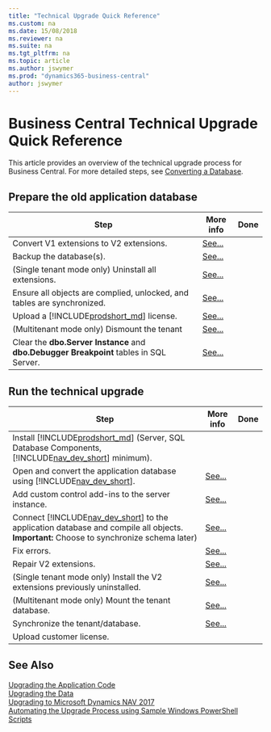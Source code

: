 ```yaml
---
title: "Technical Upgrade Quick Reference"
ms.custom: na
ms.date: 15/08/2018
ms.reviewer: na
ms.suite: na
ms.tgt_pltfrm: na
ms.topic: article
ms.author: jswymer
ms.prod: "dynamics365-business-central"
author: jswymer
---
```

# Business Central Technical Upgrade Quick Reference 

This article provides an overview of the technical upgrade process for Business Central. For more detailed steps, see [Converting a Database](Converting-a-database.md).

## Prepare the old application database

|Step|More info| Done |
|----|-----------|--|
|Convert V1 extensions to V2 extensions.|[See...](converting-a-database.md#convertv1extensions)||
|Backup the database(s).|[See...](http://go.microsoft.com/fwlink/?LinkID=296465)|
|(Single tenant mode only) Uninstall all extensions.|[See...](converting-a-database.md#uninstallextensions)||
|Ensure all objects are complied, unlocked, and tables are synchronized.|[See...](converting-a-database.md#compilesync)||
|Upload a [!INCLUDE[prodshort_md](../developer/includes/prodshort.md)] license.|[See...](converting-a-database.md#uploadlicense)||
|(Multitenant mode only) Dismount the tenant|[See...](converting-a-database.md#dismounttenant)||
|Clear the **dbo.Server Instance** and  **dbo.Debugger Breakpoint** tables in SQL Server.|[See...](converting-a-database.md#clearsql)||


## Run the technical upgrade

|Step|More info| Done |
|----|-----------|--|
|Install [!INCLUDE[prodshort_md](../developer/includes/prodshort.md)] (Server, SQL Database Components, [!INCLUDE[nav_dev_short](../developer/includes/nav_dev_short_md.md)] minimum).||
|Open and convert the application database using [!INCLUDE[nav_dev_short](../developer/includes/nav_dev_short_md.md)].|[See...](converting-a-database.md#convertdb)||
|Add custom control add-ins to the server instance.|[See...](converting-a-database.md#controladdins)||
|Connect [!INCLUDE[nav_dev_short](../developer/includes/nav_dev_short_md.md)] to the application database and compile all objects. **Important:** Choose to synchronize schema later)|[See...](converting-a-database.md#connectserver)||
|Fix errors.|[See...](converting-a-database.md#fixerrors)||
|Repair V2 extensions.|[See...](converting-a-database.md#repairextensions)||
|(Single tenant mode only) Install the V2 extensions previously uninstalled.|[See...](converting-a-database.md#installv2extensions)|
|(Multitenant mode only) Mount the tenant database. |[See...](converting-a-database.md#mounttenant)||
|Synchronize the tenant/database. |[See...](converting-a-database.md#synctenant)||
|Upload customer license. |||


## See Also  
[Upgrading the Application Code](Upgrading-the-Application-Code.md)   
[Upgrading the Data](Upgrading-the-Data.md)   
[Upgrading to Microsoft Dynamics NAV 2017](Upgrading-to-Microsoft-Dynamics-NAV-2017.md)   
[Automating the Upgrade Process using Sample Windows PowerShell Scripts](Automating-the-Upgrade-Process-using-Sample-Windows-PowerShell-Scripts.md)

